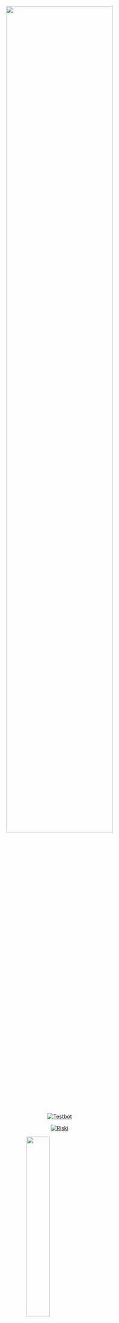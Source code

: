 <p align="center">
	<img src="https://encrypted-tbn0.gstatic.com/images?q=tbn:ANd9GcTrF6fyFoGCHmsmOXWjFxIXh-467D1nRhA4mQ&usqp=CAU" width="75%" style="margin-left: auto;margin-right: auto;display: block;">
</p>
<p align="center">
<a href="#"><img title="Testbot " src="https://img.shields.io/badge/botwa22-green?colorA=%23ff0000&colorB=%23017e40&style=for-the-badge"></a>
</p>
<p align="center">
<a href="https://github.com/RiskiRj"><img title="Riski" src="https://img.shields.io/badge/Author-RiskiGanz-red.svg?style=for-the-badge&logo=github"></a>
</p>
<p align="center">
</p>



<p align="left">
	<img src="https://telegra.ph/file/2a994c4949315bb7f51b8.jpg" width="35%" style="margin-left: auto;margin-right: auto;display: block;">
</p>
<h1 align="left">Ganz Bot</h1>



[![Run on Repl.it](https://repl.it/badge/github/FadliDarmawan/haruno)](https://repl.it/github/RiskiRj/Botwa22)


[![wa me WhatsApp](https://img.shields.io/badge/WhatsApp-25D366?style=for-the-badge&logo=whatsapp&logoColor=white)](https://wa.me//6281339888334/LIX42RUhLi15MBXhfvrF6K)


# Ganz Bot
Ganz bot adalah bot whatsapp hasil pe-nggarapan ulang dari Riski Ganz yang sudah di edit agar bisa di jalankan di termux.
Ganz bot juga dapat di jalankan di termux, Replit
# Termux
NOTE: untuk pengguna termux yang ingin menggunakan fitur nhentai(dari module nhentai-node-api) harap aktifkan dns (dns.google) agar bisa mengakses fitur (kena internet positif)
```
apt install ffmpeg
apt install imagemagick
apt install nodejs
apt install git
git clone https://github.com/RiskiRj/Botwa22.git
cd Botwa22
npm start

````

